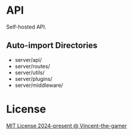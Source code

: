 # API

Self-hosted API.

## Auto-import Directories

- server/api/
- server/routes/
- server/utils/
- server/plugins/
- server/middleware/

# License

[MIT License 2024-present @ Vincent-the-gamer](./LICENSE)
